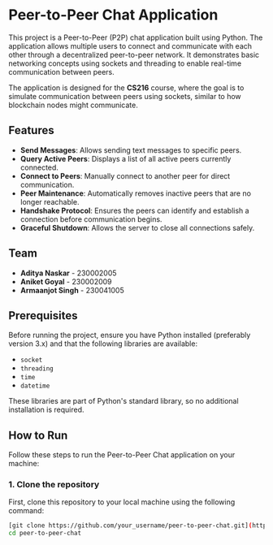 # Peer-to-Peer Chat Application

This project is a Peer-to-Peer (P2P) chat application built using Python. The application allows multiple users to connect and communicate with each other through a decentralized peer-to-peer network. It demonstrates basic networking concepts using sockets and threading to enable real-time communication between peers.

The application is designed for the **CS216** course, where the goal is to simulate communication between peers using sockets, similar to how blockchain nodes might communicate.

## Features

- **Send Messages**: Allows sending text messages to specific peers.
- **Query Active Peers**: Displays a list of all active peers currently connected.
- **Connect to Peers**: Manually connect to another peer for direct communication.
- **Peer Maintenance**: Automatically removes inactive peers that are no longer reachable.
- **Handshake Protocol**: Ensures the peers can identify and establish a connection before communication begins.
- **Graceful Shutdown**: Allows the server to close all connections safely.

## Team 


- **Aditya Naskar** - 230002005
- **Aniket Goyal** - 230002009
- **Armaanjot Singh** - 230041005

## Prerequisites

Before running the project, ensure you have Python installed (preferably version 3.x) and that the following libraries are available:

- `socket`
- `threading`
- `time`
- `datetime`

These libraries are part of Python's standard library, so no additional installation is required.

## How to Run

Follow these steps to run the Peer-to-Peer Chat application on your machine:

### 1. Clone the repository
First, clone this repository to your local machine using the following command:

```bash
[git clone https://github.com/your_username/peer-to-peer-chat.git](https://github.com/Eclipsiess/BlockChain_Project.git)
cd peer-to-peer-chat

